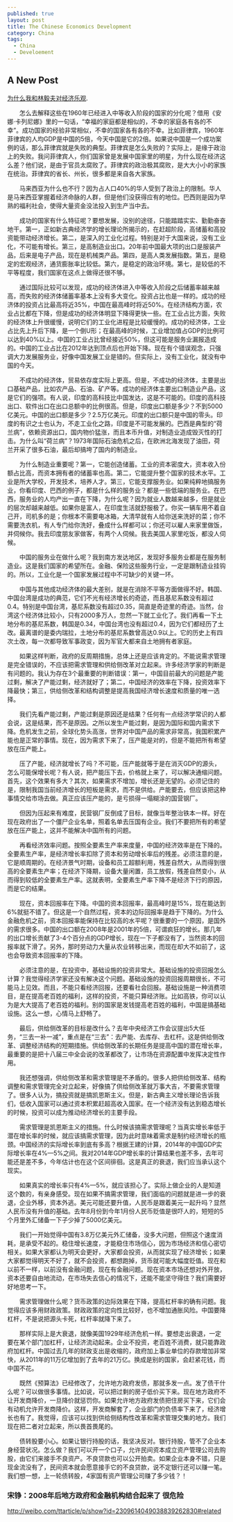 ```yaml
---
published: true
layout: post
title: The Chinese Economics Development
category: China
tags:
  - China
  - Develoement
---
```

## A New Post

[为什么我和林毅夫对经济乐观](http://weibo.com/ttarticle/p/show?id=2309351001114049263708482011&u=1931693431&m=4049460549741512&cu=2062945453&ru=1708922835&rm=4049453880717325).

　　怎么去解释这些在1960年已经进入中等收入阶段的国家的分化呢？借用《安娜·卡列尼娜》里的一句话，“幸福的家庭都是相似的，不幸的家庭各有各的不幸”。成功国家的经验非常相似，不幸的国家各有各的不幸。比如菲律宾，1960年菲律宾的人均GDP是中国的5倍，今天中国是它的2倍。如果说中国是一个成功案例的话，那么菲律宾就是失败的典型。菲律宾是怎么失败的？实际上，是缘于政治上的失败。我问菲律宾人，你们国家曾是发展中国家里的明星，为什么现在经济这么差？他们说，是由于官员太腐败了。菲律宾的政治极其腐败，是大大小小的家族在统治。菲律宾的省长、州长，很多都是来自各大家族。

　　马来西亚为什么也不行？因为占人口40%的华人受到了政治上的限制。华人是马来西亚掌握着经济命脉的人群，但是他们没获得应有的地位。巴西则是因为早熟的福利社会，使得大量资金没法投入到生产当中去。

　　成功的国家有什么特征呢？要想发展，没别的途径，只能踏踏实实、勤勤奋奋地干。第一，正如新古典经济学的增长理论所揭示的，在赶超阶段，高储蓄和高投资能带动经济增长。第二，是深入的工业化过程。特别是对于大国来说，没有工业化，不可能有增长。第三，是高制造业出口。20年前中国最大项的出口是服装产品，后来是电子产品，现在是机械类产品。第四，是高人类发展指数。第五，是稳定的宏观经济，通货膨胀率比较低。第六，是稳定的政治环境。第七，是较低的不平等程度，我们国家在这点上做得还很不够。

　　通过国际比较可以发现，成功的经济体进入中等收入阶段之后储蓄率越来越高，而失败的经济体储蓄率基本上没有多大变化。投资占比也是一样的。成功的经济体的投资占比最高将近35%，中国在最高峰时将近50%。在经济结构方面，农业占比都在下降，但是成功的经济体明显下降得更快一些。在工业占比方面，失败的经济体上升很缓慢，说明它们的工业化进程是比较缓慢的。成功的经济体，工业占比先上升后下降，是一个倒U形；在最高峰的时候，工业增加值占GDP的比例可以达到40%以上。中国的工业占比曾经接近50%，但这可能是服务业漏报造成的。中国的工业占比在2012年达到顶点后也开始下降。现在有个错误观念，只强调大力发展服务业，好像中国发展工业是错的。但实际上，没有工业化，就没有中国的今天。

　　不成功的经济体，贸易依存度实际上更高。但是，不成功的经济体，主要是出口基础产品，比如农产品、石油、矿产等。成功的经济体主要出口制造业产品，这是它们的强项。有人说，印度的高科技比中国发达，这是不可能的。印度的高科技出口、软件出口在出口总额中的比例很高。但是，印度出口额是多少？不到5000亿美元。中国的出口额是多少？2.5万亿美元。印度的出口额只是中国的零头。印度的有识之士也认为，不走工业化之路，印度是不可能发展的。巴西是典型的“荷兰病”，依赖资源出口，国内物价猛涨，而且本币升值，对制造业造成毁灭性的打击。为什么叫“荷兰病”？1973年国际石油危机之后，在欧洲北海发现了油田，荷兰开采了很多石油，最后却搞垮了国内的制造业。

　　为什么制造业重要呢？第一，它能创造储蓄。工业的资本密度大，资本收入份额占比高，而资本拥有者的储蓄率也高。第二，它能提升整个国家的技术水平。工业是所大学校，开发技术，培养人才。第三，它能支撑服务业。如果纯粹地搞服务业，你看印度、巴西的例子，都是什么样的服务业？都是一些低端的服务业。在巴西，服务业的人均产出一直在下降，为什么呢？因为就业人数越来越多，但是就业的层次却越来越低。如果你是富人，在印度生活就舒服极了。你买一辆车用不着自己开，司机多的是；你根本不需要电冰箱，大清早就有人给你送来洗好的菜；你不需要洗衣机，有人专门给你洗好，叠成什么样都可以；你还可以雇人来家里做饭，并伺候你。我去印度朋友家做客，有两个人伺候。我去美国人家里吃饭，都没人伺候。

　　中国的服务业在做什么呢？我到南方发达地区，发现好多服务业都是在服务制造业。这是我们国家的希望所在。金融、保险这些服务行业，一定是跟制造业挂钩的。所以，工业化是一个国家发展过程中不可缺少的关键一环。

　　中国与其他成功经济体的最大差别，就是在消除不平等方面做得不好。韩国、中国台湾是成功的典范，它们不光有经济增长的奇迹，而且基尼系数没有超过0.4。特别是中国台湾，基尼系数没有超过0.35，简直是奇迹里的奇迹。当然，台湾这个经济体比较小，只有2000多万人，忽然一下就工业化了。我们再看一下土地分布的基尼系数，韩国是0.34，中国台湾也没有超过0.4，因为它们都经历了土改。最离谱的是委内瑞拉，土地分布的基尼系数曾高达0.9以上。它的历史上有四次土改，每一次都导致军事政变，因为军官大都来自土地拥有者家庭。


　　如果这样判断，政府的反周期措施，总体上还是应该肯定的。不能说需求管理是完全错误的，不应该把需求管理和供给侧改革对立起来。许多经济学家的判断是有问题的。我认为存在3个最重要的判断错误：第一，中国目前最大的问题是产能过剩，解决了产能过剩，经济就好了；第二，中国经济的效率在下降，投资效率下降最快；第三，供给侧改革和结构调整是提高我国经济增长速度和质量的唯一选择。

　　我们先看产能过剩，产能过剩是原因还是结果？任何有一点经济学常识的人都会说，这是结果，而不是原因。之所以发生产能过剩，是因为国际和国内需求下降。危机发生之前，全球化势头高涨，世界对中国产品的需求非常高，我国积累产能也是正常的事情。现在，因为需求下来了，压产能是对的，但是不能把所有希望放在压产能上。

　　压了产能，经济就增长了吗？不可能，压产能就等于是在消灭GDP的源头，怎么可能保增长呢？有人说，把产能压下去，价格就上来了，可以解决通缩问题。首先，这个效果有多大？其次，如果需求不增加，增长还是无望的。必须记住的是，限制我国当前经济增长的短板是需求，而不是供给。产能要去，但应该把这种事情交给市场去做。真正应该压产能的，是亏损得一塌糊涂的国营钢厂。

　　但因为压起来有难度，民营钢厂反倒成了目标，就像当年整治铁本一样。好在现在政府出了一个僵尸企业名单，照着名单去压国有企业。我们不要把所有的希望放在压产能上，这并不能解决中国所有的问题。

　　再看经济效率问题。按照全要素生产率来度量，中国的经济效率是在下降的。全要素生产率，是经济增长率扣除了资本和劳动增长率后的残差。必须注意的是，它是顺周期的。在经济景气时期，设备和员工超额利用，残差自然大，从而得到很高的全要素生产率；在经济下降期，设备大量闲置，员工放假，残差自然变小，从而得到较低的全要素生产率。这就表明，全要素生产率下降不是经济下行的原因，而是它的结果。

　　现在，资本回报率在下降。中国的资本回报率，最高峰时是15%，现在能达到6%就挺不错了。但这是一个自然过程，资本的边际回报率是趋于下降的。为什么金融危机之前，资本回报率能保持在比较高的水平呢？很重要的一个原因，是国外的需求很多。中国的出口额在2008年是2001年的5倍，可谓疯狂的增长。那几年的出口增长贡献了3-4个百分点的GDP增长，现在一下子都没有了，当然资本的回报率就下滑了。另外，那时劳动力大量从农业转移出来，而现在却大不如前了，这也会导致资本回报率的下降。

　　必须注意的是，在投资中，基础设施的投资非常大。基础设施的投资回报怎么计算？我觉得经济学家还没有解决这个问题。基础设施的投资回报周期很长，不可能马上见效。而且，不能只看经济回报，还要看社会回报。基础设施是一种消费项目，是在提高老百姓的福利，这样的投资，不能只算经济账。比如高铁，你可以认为是大大提高了老百姓的福利。别的国家是发钱提高老百姓的福利，中国是搞基础设施。这么一想，心情马上舒畅了。

　　最后，供给侧改革的目标是改什么？去年中央经济工作会议提出5大任务，“三去一补一减”，重点是在“三去”：去产能、去库存、去杠杆。这是供给侧改革、调整经济结构的短期措施。供给侧改革的长期任务是提高中国的潜在增长率，最重要的是把十八届三中全会说的改革都改了，让市场在资源配置中发挥决定性作用。

　　我还想强调，供给侧改革和需求管理是不矛盾的。很多人把供给侧改革、结构调整和需求管理完全对立起来，好像搞了供给侧改革就万事大吉，不要需求管理了。很多人认为，搞投资就是搞凯恩斯主义。但是，新古典主义增长理论告诉我们，低收入国家可以通过资本积累赶超高收入国家。在一个经济没有达到稳态增长的时候，投资可以成为推动经济增长的主要手段。

　　需求管理是凯恩斯主义的措施。什么时候该搞需求管理呢？当真实增长率低于潜在增长率的时候，就应该搞需求管理，因为此时意味着需求是制约经济增长的瓶颈。中国经济的实际增长率到底有多高？根据王建的计算，2014年的中国GDP实际增长率在4%—5%之间。我对2014年GDP增长率的计算结果也差不多，去年可能还是差不多，今年估计也在这个区间徘徊。这是真正的衰退，我们应当承认这个现实。

　　如果真实的增长率只有4%—5%，就应该担心了。实际上做企业的人是知道这个数的，有亲身感受。现在如果不搞需求管理，我们面临的问题就是进一步的衰退，企业外移，资本外逃。美元可能还要升值，人民币是跟着美元一起升吗？显然人民币没有升值的基础。去年8月份到今年1月份人民币贬值是很吓人的，短短的5个月里外汇储备一下子少掉了5000亿美元。

　　我们一开始觉得中国有3.8万亿美元外汇储备，没多大问题，但照这个速度消耗，是承受不起的。稳住增长速度，才能稳住市场信心，因为市场经济和信心密切相关。如果大家都认为明天会更好，大家都会投资，从而就实现了经济增长；如果大家都觉得明天不好了，就不会投资，都想跑掉，货币就可能大幅度贬值。现在和以前不一样，以前没有金融问题，现在有金融问题。现在资本市场还想对外开放，资本还要自由地流动，在市场失去信心的情况下，还能不能坚守得住？我们需要好好地思考一下。

　　需求管理做什么呢？货币政策的边际效果在下降，提高杠杆率的确有问题。我觉得应该多用财政政策。财政政策的定向性比较好，也不增加通胀风险。中国要降杠杆，不是说把源头卡死，杠杆率就降下来了。

　　那样实际上是大衰退，就像美国1929年经济危机一样。要想走出衰退，一定要在某个部门加杠杆，让经济流动起来。企业不投资，老百姓不消费，就只能靠政府加杠杆。中国过去几年的财政支出是收缩的，政府加上事业单位的存款增加非常快，从2011年的11万亿增加到了去年的21万亿。换成是别的国家，会赶紧花钱，而中国不花。

　　既然《预算法》已经修改了，允许地方政府发债，那就多发一点。发了债干什么呢？可以做很多事情。比如说，可以把过剩的房子低价买下来。现在地方政府不让开发商降价，一旦降价就惩罚你。如果允许地方政府发债把住房买下来，它们会有动机允许开发商降价。这样，开发商解套了，企业部门的负债率下来了，经济增长也有了。我觉得，应该可以找到供给侧结构性改革和需求管理交集的地方。我们现在把二者对立起来，所以畏首畏尾的。

　　债转股要小心。如果让银行持股的话，我坚决反对。银行持股，管不了企业本身经营状况。怎么做？我们可以开一个口子，允许民间资本成立资产管理公司去购股，由它们来接手不良资产。不良贷款也可以公开拍卖。如果企业本身不错，只是现金流没有了，民间资本就会愿意接手它的不良贷款，说不定银行还可以赚一笔。我们想一想，上一轮债转股，4家国有资产管理公司赚了多少钱？！
  
  
  ### 宋铮：2008年后地方政府和金融机构结合起来了 很危险
  http://weibo.com/ttarticle/p/show?id=2309614049038839262830#related
  
